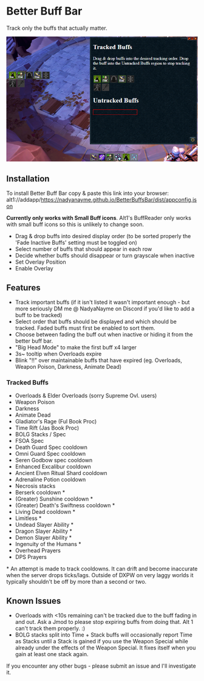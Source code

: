 # Better Buff Bar

Track only the buffs that actually matter.

![Better Buffs Bar](./BetterBuffsBar.png)

## Installation

To install Better Buff Bar copy & paste this link into your browser:
alt1://addapp/https://nadyanayme.github.io/BetterBuffsBar/dist/appconfig.json

**Currently only works with Small Buff icons**. Alt1's BuffReader only works with small buff icons so this is unlikely to change soon.

- Drag & drop buffs into desired display order (to be sorted properly the 'Fade Inactive Buffs' setting must be toggled on)
- Select number of buffs that should appear in each row
- Decide whether buffs should disappear or turn grayscale when inactive
- Set Overlay Position
- Enable Overlay

## Features

- Track important buffs (if it isn't listed it wasn't important enough - but more seriously DM me @ NadyaNayme on Discord if you'd like to add a buff to be tracked)
- Select order that buffs should be displayed and which should be tracked. Faded buffs must first be enabled to sort them.
- Choose between fading the buff out when inactive or hiding it from the better buff bar.
- "Big Head Mode" to make the first buff x4 larger
- 3s~ tooltip when Overloads expire
- Blink "!!" over maintainable buffs that have expired (eg. Overloads, Weapon Poison, Darkness, Animate Dead)

### Tracked Buffs

- Overloads & Elder Overloads (sorry Supreme Ovl. users)
- Weapon Poison
- Darkness
- Animate Dead
- Gladiator's Rage (Ful Book Proc)
- Time Rift (Jas Book Proc)
- BOLG Stacks / Spec
- FSOA Spec
- Death Guard Spec cooldown
- Omni Guard Spec cooldown
- Seren Godbow spec cooldown
- Enhanced Excalibur cooldown
- Ancient Elven Ritual Shard cooldown
- Adrenaline Potion cooldown
- Necrosis stacks
- Berserk cooldown *
- (Greater) Sunshine cooldown *
- (Greater) Death's Swiftness cooldown *
- Living Dead cooldown *
- Limitless *
- Undead Slayer Ability *
- Dragon Slayer Ability *
- Demon Slayer Ability *
- Ingenuity of the Humans *
- Overhead Prayers
- DPS Prayers

\* An attempt is made to track cooldowns. It can drift and become inaccurate when the server drops ticks/lags. Outside of DXPW on very laggy worlds it typically shouldn't be off by more than a second or two.

## Known Issues

- Overloads with <10s remaining can't be tracked due to the buff fading in and out. Ask a Jmod to please stop expiring buffs from doing that. Alt 1 can't track them properly. :)
- BOLG stacks split into Time + Stack buffs will occasionally report Time as Stacks until a Stack is gained if you use the Weapon Special while already under the effects of the Weapon Special. It fixes itself when you gain at least one stack again.

If you encounter any other bugs - please submit an issue and I'll investigate it.
